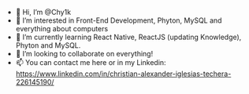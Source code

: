 - 👋 Hi, I’m @Chy1k
- 👀 I’m interested in Front-End Development, Phyton, MySQL and everything about computers
- 🌱 I’m currently learning React Native, ReactJS (updating Knowledge), Phyton and MySQL.
- 💞️ I’m looking to collaborate on everything!
- 📫 You can contact me here or in my Linkedin: https://www.linkedin.com/in/christian-alexander-iglesias-techera-226145190/

<!---
Chy1k/Chy1k is a ✨ special ✨ repository because its `README.md` (this file) appears on your GitHub profile.
You can click the Preview link to take a look at your changes.
--->
